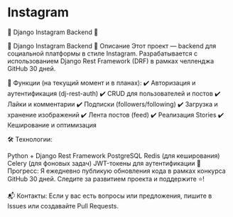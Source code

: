 # Instagram
📸 Django Instagram Backend 🚀 


📸 Django Instagram Backend
🚀 Описание
Этот проект — backend для социальной платформы в стиле Instagram. Разрабатывается с использованием Django Rest Framework (DRF) в рамках челленджа GitHub 30 дней.

🔹 Функции (на текущий момент и в планах):
✔️ Авторизация и аутентификация (dj-rest-auth)
✔️ CRUD для пользователей и постов
✔️ Лайки и комментарии
✔️ Подписки (followers/following)
✔️ Загрузка и хранение изображений
✔️ Лента постов (feed)
✔️ Реализация Stories
✔️ Кеширование и оптимизация

🛠 Технологии:

Python + Django Rest Framework
PostgreSQL
Redis (для кеширования)
Celery (для фоновых задач)
JWT-токены для аутентификации
📅 Прогресс:
Я ежедневно публикую обновления кода в рамках конкурса GitHub 30 дней. Следите за развитием проекта и поддержите ⭐!

📬 Контакты:
Если у вас есть вопросы или предложения, пишите в Issues или создавайте Pull Requests.

